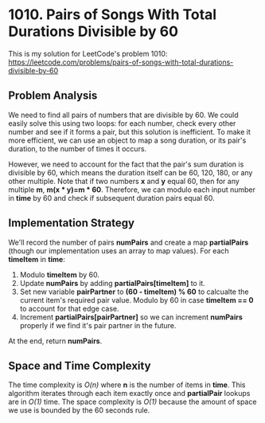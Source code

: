 # 1010. Pairs of Songs With Total Durations Divisible by 60
This is my solution for LeetCode's problem 1010: https://leetcode.com/problems/pairs-of-songs-with-total-durations-divisible-by-60

## Problem Analysis
We need to find all pairs of numbers that are divisible by 60. We could easily solve this using two loops: for each number, check every other number and see if it forms a pair, but this solution is inefficient. To make it more efficient, we can use an object to map a song duration, or its pair's duration, to the number of times it occurs.

However, we need to account for the fact that the pair's sum duration is divisible by 60, which means the duration itself can be 60, 120, 180, or any other multiple. Note that if two numbers **x** and **y** equal 60, then for any multiple **m**, **m(x * y)=m * 60**. Therefore, we can modulo each input number in **time** by 60 and check if subsequent duration pairs equal 60.

## Implementation Strategy
We'll record the number of pairs **numPairs** and create a map **partialPairs** (though our implementation uses an array to map values). For each **timeItem** in **time**:
1. Modulo **timeItem** by 60.
1. Update **numPairs** by adding **partialPairs[timeItem]** to it.
1. Set new variable **pairPartner** to **(60 - timeItem) % 60** to calcualte the current item's required pair value. Modulo by 60 in case **timeItem == 0** to account for that edge case.
1. Increment **partialPairs[pairPartner]** so we can increment **numPairs** properly if we find it's pair partner in the future.

At the end, return **numPairs**.

## Space and Time Complexity
The time complexity is *O(n)* where **n** is the number of items in **time**. This algorithm iterates through each item exactly once and **partialPair** lookups are in *O(1)* time. The space complexity is *O(1)* because the amount of space we use is bounded by the 60 seconds rule.